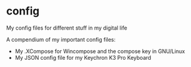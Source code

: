# config
My config files for different stuff in my digital life

A compendium of my important config files:

- My .XCompose for Wincompose and the compose key in GNU/Linux
- My JSON config file for my Keychron K3 Pro Keyboard
